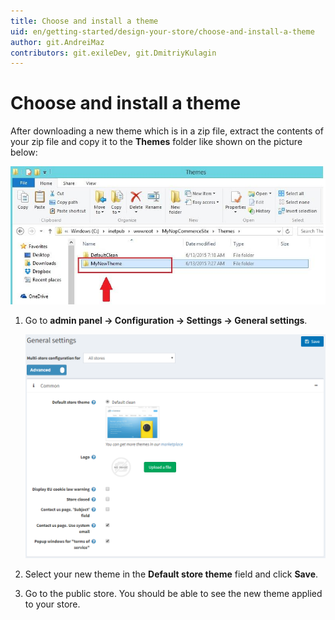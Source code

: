 ```yaml
---
title: Choose and install a theme
uid: en/getting-started/design-your-store/choose-and-install-a-theme
author: git.AndreiMaz
contributors: git.exileDev, git.DmitriyKulagin
---
```


# Choose and install a theme

After downloading a new theme which is in a zip file, extract the contents of your zip file and copy it to the **Themes** folder like shown on the picture below:

![p1](_static/choose-and-install-a-theme/instal_theme1.jpg)

1. Go to **admin panel → Configuration → Settings → General settings**.

    ![p2](_static/choose-and-install-a-theme/instal_theme2.png)

1. Select your new theme in the **Default store theme** field and click **Save**.
1. Go to the public store. You should be able to see the new theme applied to your store.
